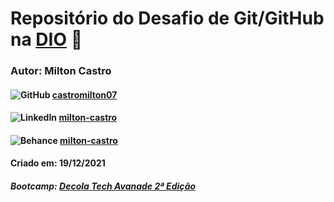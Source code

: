 # Repositório do Desafio de Git/GitHub na [DIO](https://digitalinnovation.one) :rocket:

### Autor: Milton Castro
#### ![GitHub](https://img.shields.io/badge/github-%23121011.svg?style=for-the-badge&logo=github&logoColor=white) [castromilton07](https://github.com/castromilton07)
#### ![LinkedIn](https://img.shields.io/badge/linkedin-%230077B5.svg?style=for-the-badge&logo=linkedin&logoColor=white) [milton-castro](https://www.linkedin.com/in/milton-castro/)
#### ![Behance](https://img.shields.io/badge/Behance-1769ff?style=for-the-badge&logo=behance&logoColor=white) [milton-castro](http://be.net/milton-castro)
#### Criado em: **19/12/2021**

##### Bootcamp: [_Decola Tech Avanade 2ª Edição_](https://digitalinnovation.one/bootcamps/decola-tech)
